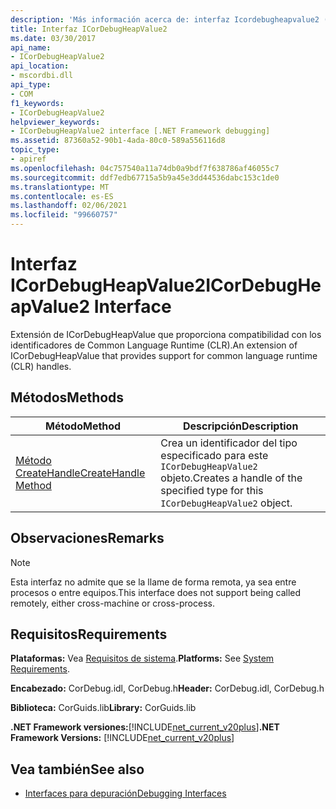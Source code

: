 ```yaml
---
description: 'Más información acerca de: interfaz Icordebugheapvalue2 ('
title: Interfaz ICorDebugHeapValue2
ms.date: 03/30/2017
api_name:
- ICorDebugHeapValue2
api_location:
- mscordbi.dll
api_type:
- COM
f1_keywords:
- ICorDebugHeapValue2
helpviewer_keywords:
- ICorDebugHeapValue2 interface [.NET Framework debugging]
ms.assetid: 87360a52-90b1-4ada-80c0-589a556116d8
topic_type:
- apiref
ms.openlocfilehash: 04c757540a11a74db0a9bdf7f638786af46055c7
ms.sourcegitcommit: ddf7edb67715a5b9a45e3dd44536dabc153c1de0
ms.translationtype: MT
ms.contentlocale: es-ES
ms.lasthandoff: 02/06/2021
ms.locfileid: "99660757"
---
```

# <a name="icordebugheapvalue2-interface"></a><span data-ttu-id="05af8-103">Interfaz ICorDebugHeapValue2</span><span class="sxs-lookup"><span data-stu-id="05af8-103">ICorDebugHeapValue2 Interface</span></span>

<span data-ttu-id="05af8-104">Extensión de ICorDebugHeapValue que proporciona compatibilidad con los identificadores de Common Language Runtime (CLR).</span><span class="sxs-lookup"><span data-stu-id="05af8-104">An extension of ICorDebugHeapValue that provides support for common language runtime (CLR) handles.</span></span>  
  
## <a name="methods"></a><span data-ttu-id="05af8-105">Métodos</span><span class="sxs-lookup"><span data-stu-id="05af8-105">Methods</span></span>  
  
|<span data-ttu-id="05af8-106">Método</span><span class="sxs-lookup"><span data-stu-id="05af8-106">Method</span></span>|<span data-ttu-id="05af8-107">Descripción</span><span class="sxs-lookup"><span data-stu-id="05af8-107">Description</span></span>|  
|------------|-----------------|  
|[<span data-ttu-id="05af8-108">Método CreateHandle</span><span class="sxs-lookup"><span data-stu-id="05af8-108">CreateHandle Method</span></span>](icordebugheapvalue2-createhandle-method.md)|<span data-ttu-id="05af8-109">Crea un identificador del tipo especificado para este `ICorDebugHeapValue2` objeto.</span><span class="sxs-lookup"><span data-stu-id="05af8-109">Creates a handle of the specified type for this `ICorDebugHeapValue2` object.</span></span>|  
  
## <a name="remarks"></a><span data-ttu-id="05af8-110">Observaciones</span><span class="sxs-lookup"><span data-stu-id="05af8-110">Remarks</span></span>  
  
> [!NOTE]
> <span data-ttu-id="05af8-111">Esta interfaz no admite que se la llame de forma remota, ya sea entre procesos o entre equipos.</span><span class="sxs-lookup"><span data-stu-id="05af8-111">This interface does not support being called remotely, either cross-machine or cross-process.</span></span>  
  
## <a name="requirements"></a><span data-ttu-id="05af8-112">Requisitos</span><span class="sxs-lookup"><span data-stu-id="05af8-112">Requirements</span></span>  

 <span data-ttu-id="05af8-113">**Plataformas:** Vea [Requisitos de sistema](../../get-started/system-requirements.md).</span><span class="sxs-lookup"><span data-stu-id="05af8-113">**Platforms:** See [System Requirements](../../get-started/system-requirements.md).</span></span>  
  
 <span data-ttu-id="05af8-114">**Encabezado:** CorDebug.idl, CorDebug.h</span><span class="sxs-lookup"><span data-stu-id="05af8-114">**Header:** CorDebug.idl, CorDebug.h</span></span>  
  
 <span data-ttu-id="05af8-115">**Biblioteca:** CorGuids.lib</span><span class="sxs-lookup"><span data-stu-id="05af8-115">**Library:** CorGuids.lib</span></span>  
  
 <span data-ttu-id="05af8-116">**.NET Framework versiones:**[!INCLUDE[net_current_v20plus](../../../../includes/net-current-v20plus-md.md)]</span><span class="sxs-lookup"><span data-stu-id="05af8-116">**.NET Framework Versions:** [!INCLUDE[net_current_v20plus](../../../../includes/net-current-v20plus-md.md)]</span></span>  
  
## <a name="see-also"></a><span data-ttu-id="05af8-117">Vea también</span><span class="sxs-lookup"><span data-stu-id="05af8-117">See also</span></span>

- [<span data-ttu-id="05af8-118">Interfaces para depuración</span><span class="sxs-lookup"><span data-stu-id="05af8-118">Debugging Interfaces</span></span>](debugging-interfaces.md)
